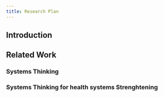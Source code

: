 ```yaml
---
title: Research Plan
---
```


## Introduction
## Related Work
### Systems Thinking
### Systems Thinking for health systems Strenghtening
###
